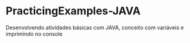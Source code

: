 # PracticingExamples-JAVA

Desenvolvendo atividades básicas com JAVA, conceito com variáveis e  imprimindo no console
